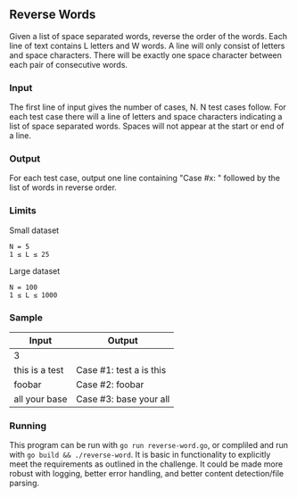 ## Reverse Words

Given a list of space separated words, reverse the order of the words. Each line of text contains L letters and W words. A line will only consist of letters and space characters. There will be exactly one space character between each pair of consecutive words.

### Input

The first line of input gives the number of cases, N.
N test cases follow. For each test case there will a line of letters and space characters indicating a list of space separated words. Spaces will not appear at the start or end of a line.

### Output

For each test case, output one line containing "Case #x: " followed by the list of words in reverse order.

### Limits

Small dataset

```
N = 5
1 ≤ L ≤ 25
```

Large dataset

```
N = 100
1 ≤ L ≤ 1000
```

### Sample

| Input           | Output                   |
| --------------- | ------------------------ |
| 3               |                          |
| this is a test  | Case #1: test a is this  |
| foobar          | Case #2: foobar          |
| all your base   | Case #3: base your all   |

### Running
This program can be run with `go run reverse-word.go`, or compliled and run with `go build && ./reverse-word`.
It is basic in functionality to explicitly meet the requirements as outlined in the challenge. It could be made more robust with logging, better error handling, and better content detection/file parsing.
